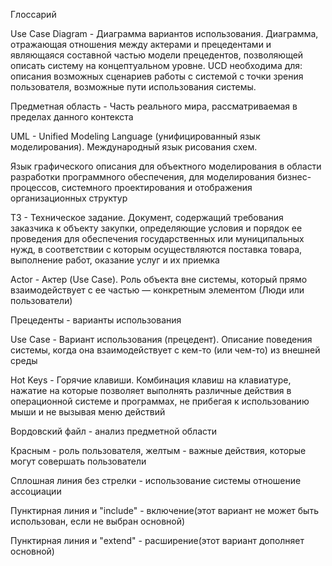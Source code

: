 Глоссарий

Use Case Diagram - Диаграмма вариантов использования. Диаграмма, отражающая отношения между актерами и прецедентами и являющаяся составной частью модели прецедентов, позволяющей описать систему на концептуальном уровне. UCD необходима для: описания возможных сценариев работы с системой с точки зрения пользователя, возможные пути использования системы.

Предметная область - Часть реального мира, рассматриваемая в пределах данного контекста

UML - Unified Modeling Language (унифицированный язык моделирования). Международный язык рисования схем.

Язык графического описания для объектного моделирования в области разработки программного обеспечения, для моделирования бизнес-процессов, системного проектирования и отображения организационных структур

ТЗ - Техническое задание. Документ, содержащий требования заказчика к объекту закупки, определяющие условия и порядок ее проведения для обеспечения государственных или муниципальных нужд, в соответствии с которым осуществляются поставка товара, выполнение работ, оказание услуг и их приемка

Actor - Актер (Use Case). Роль объекта вне системы, который прямо взаимодействует с ее частью — конкретным элементом (Люди или пользователи)

Прецеденты - варианты использования

Use Case - Вариант использования (прецедент). Описание поведения системы, когда она взаимодействует с кем-то (или чем-то) из внешней среды	

Hot Keys - Горячие клавиши. Комбинация клавиш на клавиатуре, нажатие на которые позволяет выполнять различные действия в операционной системе и программах, не прибегая к использованию мыши и не вызывая меню действий

Вордовский файл - анализ предметной области

Красным - роль пользователя, желтым - важные действия, которые могут совершать пользователи

Сплошная линия без стрелки - использование системы отношение ассоциации

Пунктирная линия и "include" - включение(этот вариант не может быть использован, если не выбран основной)

Пунктирная линия и "extend" - расширение(этот вариант дополняет основной)
